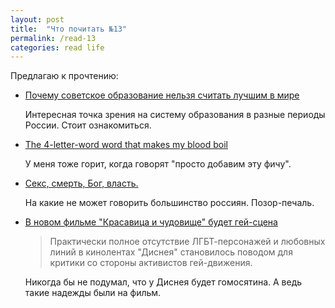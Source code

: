 ```yaml
---
layout: post
title:  "Что почитать №13"
permalink: /read-13
categories: read life
---
```


Предлагаю к прочтению:

- [Почему советское образование нельзя считать лучшим в мире](https://lenta.ru/articles/2017/02/28/lubzin/)

  Интересная точка зрения на систему образования в разные периоды России. Стоит
  ознакомиться.

- [The 4-letter-word word that makes my blood boil](https://dev.to/marcuscreo/the-4-letter-word-word-that-makes-my-blood-boil)

  У меня тоже горит, когда говорят "просто добавим эту фичу".

- [Секс, смерть, Бог, власть.](https://dev.to/marcuscreo/the-4-letter-word-word-that-makes-my-blood-boil)

  На какие не может говорить большинство россиян. Позор-печаль.

- [В новом фильме "Красавица и чудовище" будет гей-сцена](http://www.bbc.com/russian/news-39130149)

  > Практически полное отсутствие ЛГБТ-персонажей и любовных линий в кинолентах
  > "Диснея" становилось поводом для критики со стороны активистов гей-движения.

  Никогда бы не подумал, что у Диснея будет гомосятина. А ведь такие надежды
  были на фильм.
